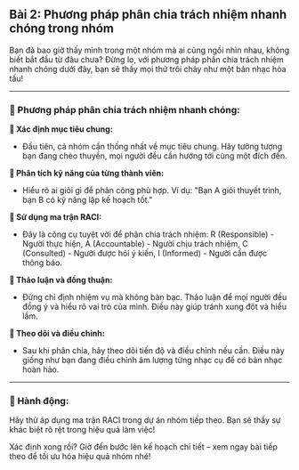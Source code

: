 ## Bài 2: Phương pháp phân chia trách nhiệm nhanh chóng trong nhóm

Bạn đã bao giờ thấy mình trong một nhóm mà ai cũng ngồi nhìn nhau, không biết bắt đầu từ đâu chưa? Đừng lo, với phương pháp phân chia trách nhiệm nhanh chóng dưới đây, bạn sẽ thấy mọi thứ trôi chảy như một bản nhạc hòa tấu!

---

### 📌 Phương pháp phân chia trách nhiệm nhanh chóng:

**🔹 Xác định mục tiêu chung:**
- Đầu tiên, cả nhóm cần thống nhất về mục tiêu chung. Hãy tưởng tượng bạn đang chèo thuyền, mọi người đều cần hướng tới cùng một đích đến.

**🔹 Phân tích kỹ năng của từng thành viên:**
- Hiểu rõ ai giỏi gì để phân công phù hợp. Ví dụ: "Bạn A giỏi thuyết trình, bạn B có kỹ năng lập kế hoạch tốt."

**🔹 Sử dụng ma trận RACI:**
- Đây là công cụ tuyệt vời để phân chia trách nhiệm: R (Responsible) - Người thực hiện, A (Accountable) - Người chịu trách nhiệm, C (Consulted) - Người được hỏi ý kiến, I (Informed) - Người cần được thông báo.

**🔹 Thảo luận và đồng thuận:**
- Đừng chỉ định nhiệm vụ mà không bàn bạc. Thảo luận để mọi người đều đồng ý và hiểu rõ vai trò của mình. Điều này giúp tránh xung đột và hiểu lầm.

**🔹 Theo dõi và điều chỉnh:**
- Sau khi phân chia, hãy theo dõi tiến độ và điều chỉnh nếu cần. Điều này giống như bạn đang điều chỉnh âm lượng từng nhạc cụ để có bản nhạc hoàn hảo.

---

### 🚀 Hành động:

Hãy thử áp dụng ma trận RACI trong dự án nhóm tiếp theo. Bạn sẽ thấy sự khác biệt rõ rệt trong hiệu quả làm việc!

Xác định xong rồi? Giờ đến bước lên kế hoạch chi tiết – xem ngay bài tiếp theo để tối ưu hóa hiệu quả nhóm nhé!